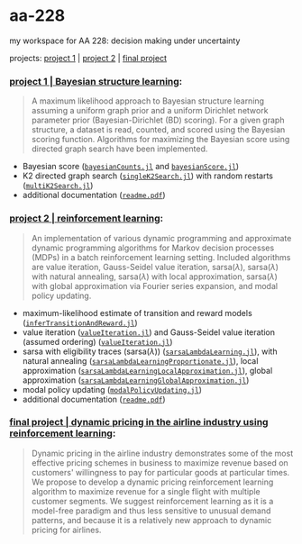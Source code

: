 # aa-228

my workspace for AA 228: decision making under uncertainty

projects: [project 1](https://github.com/rbalexan/aa-228/tree/master/project-1) | [project 2](https://github.com/rbalexan/aa-228/tree/master/project-2) | [final project](https://github.com/rbalexan/aa-228/tree/master/final-project) 

### [project 1 | Bayesian structure learning](https://github.com/rbalexan/aa-228/tree/master/project-1/):

> A maximum likelihood approach to Bayesian structure learning assuming a uniform graph prior and a uniform Dirichlet network parameter prior (Bayesian-Dirichlet (BD) scoring). For a given graph structure, a dataset is read, counted, and scored using the Bayesian scoring function. Algorithms for maximizing the Bayesian score using directed graph search have been implemented.

- Bayesian score ([`bayesianCounts.jl`](https://github.com/rbalexan/aa-228/tree/master/project-1/bayesianCounts.jl) and [`bayesianScore.jl`](https://github.com/rbalexan/aa-228/tree/master/project-1/bayesianScore.jl))
- K2 directed graph search ([`singleK2Search.jl`](https://github.com/rbalexan/aa-228/tree/master/project-1/singleK2Search.jl)) with random restarts ([`multiK2Search.jl`](https://github.com/rbalexan/aa-228/tree/master/project-1/multiK2Search.jl)) 
- additional documentation ([`readme.pdf`](https://github.com/rbalexan/aa-228/tree/master/project-1/doc/README.pdf))

### [project 2 | reinforcement learning](https://github.com/rbalexan/aa-228/tree/master/project-2/):

>An implementation of various dynamic programming and approximate dynamic programming algorithms for Markov decision processes (MDPs) in a batch reinforcement learning setting. Included algorithms are value iteration, Gauss-Seidel value iteration, sarsa($\lambda$), sarsa($\lambda$) with natural annealing, sarsa($\lambda$) with local approximation, sarsa($\lambda$) with global approximation via Fourier series expansion, and modal policy updating.

- maximum-likelihood estimate of transition and reward models ([`inferTransitionAndReward.jl`](https://github.com/rbalexan/aa-228/tree/master/project-2/inferTransitionAndReward.jl))
- value iteration ([`valueIteration.jl`](https://github.com/rbalexan/aa-228/tree/master/project-2/valueIteration.jl)) and Gauss-Seidel value iteration (assumed ordering) ([`valueIteration.jl`](https://github.com/rbalexan/aa-228/tree/master/project-2/valueIterationGaussSeidel.jl))
- sarsa with eligibility traces (sarsa($\lambda$)) ([`sarsaLambdaLearning.jl`](https://github.com/rbalexan/aa-228/tree/master/project-2/sarsaLambdaLearning.jl)), with natural annealing ([`sarsaLambdaLearningProportionate.jl`](https://github.com/rbalexan/aa-228/tree/master/project-2/sarsaLambdaLearningProportionate.jl)), local approximation ([`sarsaLambdaLearningLocalApproximation.jl`](https://github.com/rbalexan/aa-228/tree/master/project-2/sarsaLambdaLearningLocalApproximation.jl)), global approximation ([`sarsaLambdaLearningGlobalApproximation.jl`](https://github.com/rbalexan/aa-228/tree/master/project-2/sarsaLambdaLearningGlobalApproximation.jl))
- modal policy updating ([`modalPolicyUpdating.jl`](https://github.com/rbalexan/aa-228/tree/master/project-2/modalPolicyUpdating.jl))
- additional documentation ([`readme.pdf`](https://github.com/rbalexan/aa-228/tree/master/project-2/doc/README.pdf))

### [final project | dynamic pricing in the airline industry using reinforcement learning](https://github.com/rbalexan/aa-228/tree/master/final-project):

> Dynamic pricing in the airline industry demonstrates some of the most effective pricing schemes in business to maximize revenue based on customers' willingness to pay for particular goods at particular times. We propose to develop a dynamic pricing reinforcement learning algorithm to maximize revenue for a single flight with multiple customer segments. We suggest reinforcement learning as it is a model-free paradigm and thus less sensitive to unusual demand patterns, and because it is a relatively new approach to dynamic pricing for airlines.

